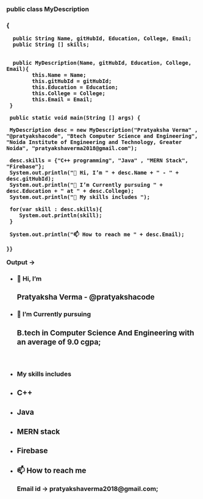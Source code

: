 <h3> public class MyDescription <h3> {

      public String Name, gitHubId, Education, College, Email;
      public String [] skills;
      
      
      public MyDescription(Name, gitHubId, Education, College, Email){
            this.Name = Name;
            this.gitHubId = gitHubId;
            this.Education = Education;
            this.College = College;
            this.Email = Email;
     }
     
     public static void main(String [] args) {
     
     MyDescription desc = new MyDescription("Pratyaksha Verma" , "@pratyakshacode", "Btech Computer Science and Engineering", "Noida Institute of Engineering and Technology, Greater Noida", "pratyakshaverma2018@gmail.com");
     
     desc.skills = {"C++ programming", "Java" , "MERN Stack", "Firebase"};
     System.out.println("👋 Hi, I’m " + desc.Name + " - " + desc.gitHubId);
     System.out.println("🌱 I’m Currently pursuing " + desc.Education + " at " + desc.College);
     System.out.println("👀 My skills includes ");
     
     for(var skill : desc.skills){
        System.out.println(skill);
     }
     
     System.out.println("📫 How to reach me " + desc.Email);
     
    }}
 
Output ->

- <h4>👋 Hi, I’m  </h4> <h3> Pratyaksha Verma - @pratyakshacode </h3>
- <h4> 🌱 I’m Currently pursuing </h4> <h3> B.tech in Computer Science And Engineering with an average of 9.0 cgpa; </h3> <br>
- <h4> My skills includes </h4>
- <h3> C++ </h3>
- <h3> Java </h3>
- <h3> MERN stack </h3>
- <h3> Firebase </h3>
- <h3>📫 How to reach me </h3> Email id -> pratyakshaverma2018@gmail.com;






